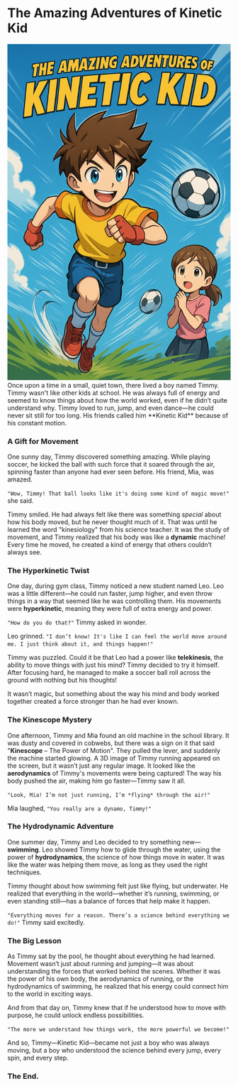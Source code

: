 # The Amazing Adventures of Kinetic Kid
<img src="image/The Amazing Adventures of Kinetic Kid.webp"/>
Once upon a time in a small, quiet town, there lived a boy named Timmy. Timmy wasn't like other kids at school. He was always full of energy and seemed to know things about how the world worked, even if he didn’t quite understand why. Timmy loved to run, jump, and even dance—he could never sit still for too long. His friends called him **Kinetic Kid** because of his constant motion.

### A Gift for Movement

One sunny day, Timmy discovered something amazing. While playing soccer, he kicked the ball with such force that it soared through the air, spinning faster than anyone had ever seen before. His friend, Mia, was amazed.

`"Wow, Timmy! That ball looks like it's doing some kind of magic move!"` she said.

Timmy smiled. He had always felt like there was something *special* about how his body moved, but he never thought much of it. That was until he learned the word "kinesiology" from his science teacher. It was the study of movement, and Timmy realized that his body was like a **dynamic** machine! Every time he moved, he created a kind of energy that others couldn’t always see.

### The Hyperkinetic Twist

One day, during gym class, Timmy noticed a new student named Leo. Leo was a little different—he could run faster, jump higher, and even throw things in a way that seemed like he was controlling them. His movements were **hyperkinetic**, meaning they were full of extra energy and power.

`"How do you do that?"` Timmy asked in wonder.

Leo grinned. `"I don’t know! It's like I can feel the world move around me. I just think about it, and things happen!"`

Timmy was puzzled. Could it be that Leo had a power like **telekinesis**, the ability to move things with just his mind? Timmy decided to try it himself. After focusing hard, he managed to make a soccer ball roll across the ground with nothing but his thoughts!

It wasn’t magic, but something about the way his mind and body worked together created a force stronger than he had ever known.

### The Kinescope Mystery

One afternoon, Timmy and Mia found an old machine in the school library. It was dusty and covered in cobwebs, but there was a sign on it that said "**Kinescope** – The Power of Motion". They pulled the lever, and suddenly the machine started glowing. A 3D image of Timmy running appeared on the screen, but it wasn’t just any regular image. It looked like the **aerodynamics** of Timmy's movements were being captured! The way his body pushed the air, making him go faster—Timmy saw it all.

`"Look, Mia! I’m not just running, I’m *flying* through the air!"`

Mia laughed, `"You really are a dynamo, Timmy!"`

### The Hydrodynamic Adventure

One summer day, Timmy and Leo decided to try something new—**swimming**. Leo showed Timmy how to glide through the water, using the power of **hydrodynamics**, the science of how things move in water. It was like the water was helping them move, as long as they used the right techniques.

Timmy thought about how swimming felt just like flying, but underwater. He realized that everything in the world—whether it’s running, swimming, or even standing still—has a balance of forces that help make it happen.

`"Everything moves for a reason. There’s a science behind everything we do!"` Timmy said excitedly.

### The Big Lesson

As Timmy sat by the pool, he thought about everything he had learned. Movement wasn’t just about running and jumping—it was about understanding the forces that worked behind the scenes. Whether it was the power of his own body, the aerodynamics of running, or the hydrodynamics of swimming, he realized that his energy could connect him to the world in exciting ways.

And from that day on, Timmy knew that if he understood how to move with purpose, he could unlock endless possibilities.

`"The more we understand how things work, the more powerful we become!"`

And so, Timmy—Kinetic Kid—became not just a boy who was always moving, but a boy who understood the science behind every jump, every spin, and every step.

### The End.
